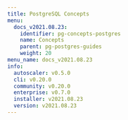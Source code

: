 ```yaml
---
title: PostgreSQL Concepts
menu:
  docs_v2021.08.23:
    identifier: pg-concepts-postgres
    name: Concepts
    parent: pg-postgres-guides
    weight: 20
menu_name: docs_v2021.08.23
info:
  autoscaler: v0.5.0
  cli: v0.20.0
  community: v0.20.0
  enterprise: v0.7.0
  installer: v2021.08.23
  version: v2021.08.23
---
```


